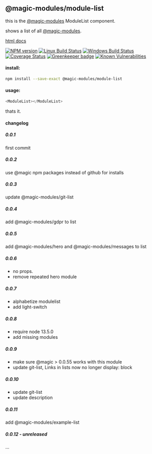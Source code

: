 ## @magic-modules/module-list
this is the [@magic-modules](https://github.com/magic-modules/)
ModuleList component.

shows a list of all [@magic-modules](https://github.com/magic-modules/).

[html docs](https://magic-modules.github.io/module-list/)

[![NPM version][npm-image]][npm-url]
[![Linux Build Status][travis-image]][travis-url]
[![Windows Build Status][appveyor-image]][appveyor-url]
[![Coverage Status][coveralls-image]][coveralls-url]
[![Greenkeeper badge][greenkeeper-image]][greenkeeper-url]
[![Known Vulnerabilities][snyk-image]][snyk-url]

[npm-image]: https://img.shields.io/npm/v/@magic-modules/module-list.svg
[npm-url]: https://www.npmjs.com/package/@magic-modules/module-list
[travis-image]: https://img.shields.io/travis/com/magic-modules/module-list/master
[travis-url]: https://travis-ci.com/magic-modules/module-list
[appveyor-image]: https://img.shields.io/appveyor/ci/magicmodules/module-list/master.svg
[appveyor-url]: https://ci.appveyor.com/project/magicmodules/module-list/branch/master
[coveralls-image]: https://coveralls.io/repos/github/magic-modules/module-list/badge.svg
[coveralls-url]: https://coveralls.io/github/magic-modules/module-list
[greenkeeper-image]: https://badges.greenkeeper.io/magic-modules/module-list.svg
[greenkeeper-url]: https://badges.greenkeeper.io/magic-modules/module-list.svg
[snyk-image]: https://snyk.io/test/github/magic-modules/module-list/badge.svg
[snyk-url]: https://snyk.io/test/github/magic-modules/module-list

#### install:
```bash
npm install --save-exact @magic-modules/module-list
```

#### usage:

```javascript
<ModuleList></ModuleList>
```

thats it.

#### changelog

##### 0.0.1
first commit

##### 0.0.2
use @magic npm packages instead of github for installs

##### 0.0.3
update @magic-modules/git-list

##### 0.0.4
add @magic-modules/gdpr to list

##### 0.0.5
add @magic-modules/hero and @magic-modules/messages to list

##### 0.0.6
* no props.
* remove repeated hero module

##### 0.0.7
* alphabetize modulelist
* add light-switch

##### 0.0.8
* require node 13.5.0
* add missing modules

##### 0.0.9
* make sure @magic > 0.0.55 works with this module
* update git-list, Links in lists now no longer display: block

##### 0.0.10
* update git-list
* update description

##### 0.0.11
add @magic-modules/example-list

##### 0.0.12 - unreleased
...

